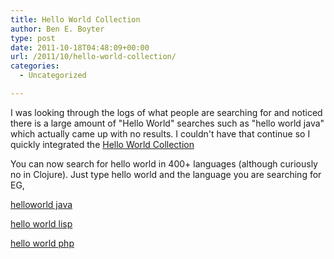 ```yaml
---
title: Hello World Collection
author: Ben E. Boyter
type: post
date: 2011-10-18T04:48:09+00:00
url: /2011/10/hello-world-collection/
categories:
  - Uncategorized

---
```

I was looking through the logs of what people are searching for and noticed there is a large amount of "Hello World" searches such as "hello world java" which actually came up with no results. I couldn't have that continue so I quickly integrated the [Hello World Collection][1]

You can now search for hello world in 400+ languages (although curiously no in Clojure). Just type hello world and the language you are searching for EG,

[helloworld java][2]
  
[hello world lisp][3]
  
[hello world php][4]

 [1]: http://www.roesler-ac.de/wolfram/hello.htm
 [2]: http://searchco.de/?q=helloworld+java
 [3]: http://searchco.de/?q=hello+world+lisp
 [4]: http://searchco.de/?q=hello+world+php